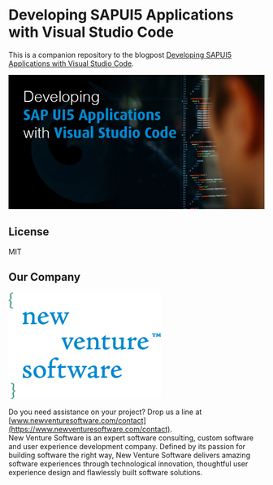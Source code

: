 # Developing SAPUI5 Applications with Visual Studio Code
This is a companion repository to the blogpost [Developing SAPUI5 Applications with Visual Studio Code](https://www.newventuresoftware.com/blog/developing-sapui5-applications-with-visual-studio-code).

![Developing SAPUI5 Applications with Visual Studio Code Cover Image](cover.jpg "Cover")

## License

MIT

## Our Company

![New Venture Software](nvs.png "New Venture Software")  

Do you need assistance on your project? Drop us a line at [www.newventuresoftware.com/contact](https://www.newventuresoftware.com/contact).  
New Venture Software is an expert software consulting, custom software and user experience development company. Defined by its passion for building software the right way, New Venture Software delivers amazing software experiences through technological innovation, thoughtful user experience design and flawlessly built software solutions.